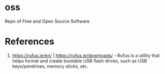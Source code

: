 # oss
Repo of Free and Open Source Software

# References
1. https://rufus.ie/en/ | https://rufus.ie/downloads/ - Rufus is a utility that helps format and create bootable USB flash drives, such as USB keys/pendrives, memory sticks, etc.
